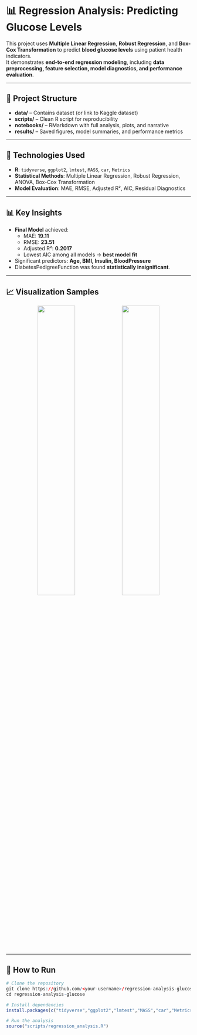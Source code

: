 # 📊 Regression Analysis: Predicting Glucose Levels

This project uses **Multiple Linear Regression**, **Robust Regression**, and **Box-Cox Transformation** to predict **blood glucose levels** using patient health indicators.  
It demonstrates **end-to-end regression modeling**, including **data preprocessing, feature selection, model diagnostics, and performance evaluation**.

---

## 📂 Project Structure
- **data/** – Contains dataset (or link to Kaggle dataset)
- **scripts/** – Clean R script for reproducibility
- **notebooks/** – RMarkdown with full analysis, plots, and narrative
- **results/** – Saved figures, model summaries, and performance metrics

---

## 🔧 Technologies Used
- **R**: `tidyverse`, `ggplot2`, `lmtest`, `MASS`, `car`, `Metrics`
- **Statistical Methods**: Multiple Linear Regression, Robust Regression, ANOVA, Box-Cox Transformation
- **Model Evaluation**: MAE, RMSE, Adjusted R², AIC, Residual Diagnostics

---

## 📊 Key Insights
- **Final Model** achieved:
  - MAE: **19.11**
  - RMSE: **23.51**
  - Adjusted R²: **0.2017**
  - Lowest AIC among all models → **best model fit**
- Significant predictors: **Age, BMI, Insulin, BloodPressure**
- DiabetesPedigreeFunction was found **statistically insignificant**.

---

## 📈 Visualization Samples
<p align="center">
  <img src="results/figures/histogram_glucose.png" width="45%">
  <img src="results/figures/correlation_heatmap.png" width="45%">
</p>

---

## 🚀 How to Run
```r
# Clone the repository
git clone https://github.com/<your-username>/regression-analysis-glucose.git
cd regression-analysis-glucose

# Install dependencies
install.packages(c("tidyverse","ggplot2","lmtest","MASS","car","Metrics"))

# Run the analysis
source("scripts/regression_analysis.R")
